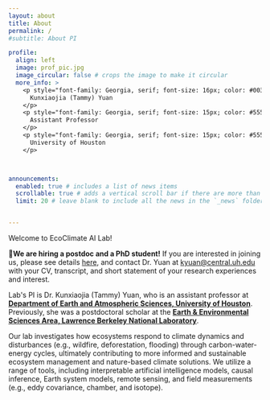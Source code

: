 ```yaml
---
layout: about
title: About
permalink: /
#subtitle: About PI

profile:
  align: left
  image: prof_pic.jpg
  image_circular: false # crops the image to make it circular
  more_info: >
    <p style="font-family: Georgia, serif; font-size: 16px; color: #003366;">
      Kunxiaojia (Tammy) Yuan
    </p>
    <p style="font-family: Georgia, serif; font-size: 15px; color: #555;">
      Assistant Professor
    </p>
    <p style="font-family: Georgia, serif; font-size: 15px; color: #555;">
      University of Houston
    </p>



announcements:
  enabled: true # includes a list of news items
  scrollable: true # adds a vertical scroll bar if there are more than 3 news items
  limit: 20 # leave blank to include all the news in the `_news` folder


---
```



Welcome to EcoClimate AI Lab! 

📢**We are hiring a postdoc and a PhD student!**  If you are interested in joining us, please see details [here](https://ecoai-yuanlab.github.io/teaching/), and contact Dr. Yuan at kyuan@central.uh.edu with your CV, transcript, and short statement of your research experiences and interest.

Lab's PI is Dr. Kunxiaojia (Tammy) Yuan, who is an assistant professor at **[Department of Earth and Atmospheric Sciences, University of Houston](https://www.uh.edu/nsm/earth-atmospheric/)**. Previously, she was a postdoctoral scholar at the **[Earth & Environmental Sciences Area, Lawrence Berkeley National Laboratory](https://eesa.lbl.gov/)**. 

Our lab investigates how ecosystems respond to climate dynamics and disturbances (e.g., wildfire, deforestation, flooding) through carbon-water-energy cycles, ultimately contributing to more informed and sustainable ecosystem management and nature-based climate solutions. We utilize a range of tools, including interpretable artificial intelligence models, causal inference, Earth system models, remote sensing, and field measurements (e.g., eddy covariance, chamber, and isotope).


